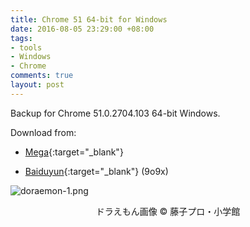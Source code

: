 ```yaml
---
title: Chrome 51 64-bit for Windows
date: 2016-08-05 23:29:00 +08:00
tags:
- tools
- Windows
- Chrome
comments: true
layout: post
---
```


Backup for Chrome 51.0.2704.103 64-bit Windows.

Download from:

* [Mega](https://mega.nz/#!V1dhEaBR!n6Llgtffc8SFstXIXt8HaKPuerK6Cm_qqYHMrIYecIA){:target="_blank"}

* [Baiduyun](http://pan.baidu.com/s/1bNMKjW){:target="_blank"} (9o9x)

![doraemon-1.png](https://ooo.0o0.ooo/2016/08/05/57a4b5d022e5a.png)
<center>ドラえもん画像 © 藤子プロ・小学館</center>